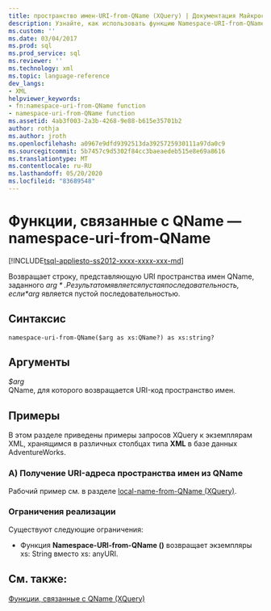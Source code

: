 ```yaml
---
title: пространство имен-URI-from-QName (XQuery) | Документация Майкрософт
description: Узнайте, как использовать функцию Namespace-URI-from-QName для получения URI пространства имен QName.
ms.custom: ''
ms.date: 03/04/2017
ms.prod: sql
ms.prod_service: sql
ms.reviewer: ''
ms.technology: xml
ms.topic: language-reference
dev_langs:
- XML
helpviewer_keywords:
- fn:namespace-uri-from-QName function
- namespace-uri-from-QName function
ms.assetid: 4ab3f003-2a3b-4268-9e88-b615e35701b2
author: rothja
ms.author: jroth
ms.openlocfilehash: a0967e9dfd9392513da3925725930111a97da0c9
ms.sourcegitcommit: 5b7457c9d5302f84cc3baeaedeb515e8e69a8616
ms.translationtype: MT
ms.contentlocale: ru-RU
ms.lasthandoff: 05/20/2020
ms.locfileid: "83689548"
---
```

# <a name="functions-related-to-qnames---namespace-uri-from-qname"></a>Функции, связанные с QName — namespace-uri-from-QName
[!INCLUDE[tsql-appliesto-ss2012-xxxx-xxxx-xxx-md](../includes/tsql-appliesto-ss2012-xxxx-xxxx-xxx-md.md)]

  Возвращает строку, представляющую URI пространства имен QName, заданного *$arg*. Результатом является пустая последовательность, если *$arg* является пустой последовательностью.  
  
## <a name="syntax"></a>Синтаксис  
  
```  
namespace-uri-from-QName($arg as xs:QName?) as xs:string?  
```  
  
## <a name="arguments"></a>Аргументы  
 *$arg*  
 QName, для которого возвращается URI-код пространство имен.  
  
## <a name="examples"></a>Примеры  
 В этом разделе приведены примеры запросов XQuery к экземплярам XML, хранящимся в различных столбцах типа **XML** в базе данных AdventureWorks.  
  
### <a name="a-retrieve-the-namespace-uri-from-a-qname"></a>А) Получение URI-адреса пространства имен из QName  
 Рабочий пример см. в разделе [local-name-from-QName &#40;XQuery&#41;](../xquery/functions-related-to-qnames-local-name-from-qname.md).  
  
### <a name="implementation-limitations"></a>Ограничения реализации  
 Существуют следующие ограничения:  
  
-   Функция **Namespace-URI-from-QName ()** возвращает экземпляры xs: String вместо xs: anyURI.  
  
## <a name="see-also"></a>См. также:  
 [Функции, связанные с QName &#40;XQuery&#41;](https://msdn.microsoft.com/library/7e07eb26-f551-4b63-ab77-861684faff71)  
  
  
